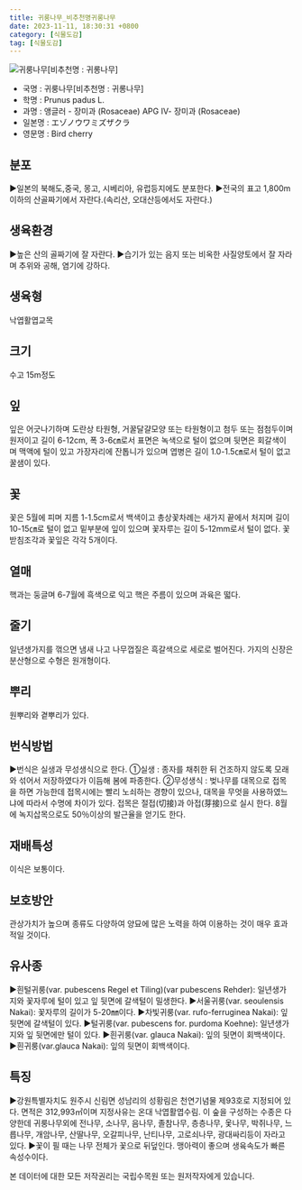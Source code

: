 ```yaml
---
title: 귀룽나무_비추천명귀롱나무
date: 2023-11-11, 18:30:31 +0800
category: [식물도감]
tag: [식물도감]
---
```




![귀룽나무[비추천명 : 귀롱나무]](http://www.nature.go.kr/fileUpload/plants/basic/Rosaceae/Prunus/12811/1_th2.JPG)
- 국명 : 귀룽나무[비추천명 : 귀롱나무]
- 학명 : Prunus padus L.
- 과명 : 앵글러 - 장미과 (Rosaceae) APG Ⅳ- 장미과 (Rosaceae)
- 일본명 : エゾノウワミズザクラ
- 영문명 : Bird cherry


## 분포
▶일본의 북해도,중국, 몽고, 시베리아, 유럽등지에도 분포한다.▶전국의 표고 1,800m 이하의 산골짜기에서 자란다.(속리산, 오대산등에서도 자란다.)
## 생육환경
▶높은 산의 골짜기에 잘 자란다.▶습기가 있는 음지 또는 비옥한 사질양토에서 잘 자라며 추위와 공해, 염기에 강하다.
## 생육형
낙엽활엽교목
## 크기
수고 15m정도
## 잎
잎은 어긋나기하며 도란상 타원형, 거꿀달걀모양 또는 타원형이고 첨두 또는 점첨두이며 원저이고 길이 6-12cm, 폭 3-6㎝로서 표면은 녹색으로 털이 없으며 뒷면은 회갈색이며 맥액에 털이 있고 가장자리에 잔톱니가 있으며 엽병은 길이 1.0-1.5㎝로서 털이 없고 꿀샘이 있다.
## 꽃
꽃은 5월에 피며 지름 1-1.5cm로서 백색이고 총상꽃차례는 새가지 끝에서 처지며 길이 10-15㎝로 털이 없고 밑부분에 잎이 있으며 꽃자루는 길이 5-12mm로서 털이 없다. 꽃받침조각과 꽃잎은 각각 5개이다.
## 열매
핵과는 둥글며 6-7월에 흑색으로 익고 핵은 주름이 있으며 과육은 떫다.
## 줄기
일년생가지를 꺾으면 냄새 나고 나무껍질은 흑갈색으로 세로로 벌어진다. 가지의 신장은 분산형으로 수형은 원개형이다.
## 뿌리
원뿌리와 곁뿌리가 있다.
## 번식방법
▶번식은 실생과 무성생식으로 한다. ①실생 : 종자를 채취한 뒤 건조하지 않도록 모래와 섞어서 저장하였다가 이듬해 봄에 파종한다. ②무성생식 : 벚나무를 대목으로 접목을 하면 가능한데 접목시에는 빨리 노쇠하는 경향이 있으나, 대목을 무엇을 사용하였느냐에 따라서 수명에 차이가 있다. 접목은 절접(切接)과 아접(芽接)으로 실시 한다. 8월에 녹지삽목으로도 50％이상의 발근율을 얻기도 한다.
## 재배특성
이식은 보통이다.
## 보호방안
관상가치가 높으며 종류도 다양하여 양묘에 많은 노력을 하여 이용하는 것이 매우 효과적일 것이다.
## 유사종
▶흰털귀룽(var. pubescens Regel et Tiling)(var pubescens  Rehder): 일년생가지와 꽃자루에 털이 있고 잎 뒷면에 갈색털이 밀생한다.▶서울귀룽(var. seoulensis Nakai): 꽃자루의 길이가 5-20㎜이다.▶차빛귀룽(var. rufo-ferruginea Nakai): 잎 뒷면에 갈색털이 있다.▶털귀룽(var. pubescens for. purdoma Koehne): 일년생가지와 잎 뒷면에만 털이 있다.▶흰귀룽(var. glauca Nakai): 잎의 뒷면이 회백색이다. ▶흰귀룽(var.glauca Nakai): 잎의 뒷면이 회백색이다.
## 특징
▶강원특별자치도 원주시 신림면 성남리의 성황림은 천연기념물 제93호로 지정되어 있다. 면적은 312,993㎡이며 지정사유는 온대 낙엽활엽수림. 이 숲을 구성하는 수종은 다양한데 귀룽나무외에 전나무, 소나무, 음나무, 졸참나무, 층층나무, 옻나무, 박쥐나무, 느릅나무, 개암나무, 산딸나무, 오갈피나무, 난티나무, 고로쇠나무, 광대싸리등이 자라고 있다. ▶꽃이 필 때는 나무 전체가 꽃으로 뒤덮인다. 맹아력이 좋으며 생육속도가 빠른 속성수이다.






본 데이터에 대한 모든 저작권리는 국립수목원 또는 원저작자에게 있습니다.
